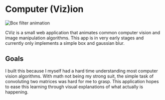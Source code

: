 # Computer (Viz)ion

![Box filter animation](https://i.gyazo.com/0d6785e39d10904567ab5d1f3b148c71.gif)

CViz is a small web application that animates common computer vision and image manipulation algorithms. This app is in very early stages and currently only implements a simple box and gaussian blur.

## Goals

I built this because I myself had a hard time understanding most computer vision algorithms. With math not being my strong suit, the simple task of convoluting two matrices was hard for me to grasp. This application hopes to ease this learning through visual explanations of what actually is happening.
